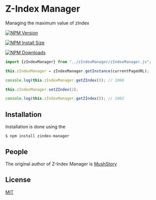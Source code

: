 # Z-Index Manager

Managing the maximum value of zIndex



 [![NPM Version][npm-version-image]][npm-url]

 [![NPM Install Size][npm-install-size-image]][npm-install-size-url]

 [![NPM Downloads][npm-downloads-image]][npm-downloads-url]

```javascript
import {zIndexManager} from "../zIndexManager/zIndexManager.js";

this.zIndexManager = zIndexManager.getInstance(currentPageURL);

console.log(this.zIndexManager.getZIndex()); // 1000

this.zIndexManager.setZIndex(2);

console.log(this.zIndexManager.getZIndex()); // 1002

```



## Installation

Installation is done using the

```shell
$ npm install zindex-manager
```



## People

The original author of Z-Index Manager is [MushStory](https://github.com/MushStory)



## License

 [MIT](LICENSE)



[npm-downloads-image]: https://badgen.net/npm/dm/zindex-manage
[npm-downloads-url]: https://npmcharts.com/compare/zindex-manager?minimal=true
[npm-install-size-image]: https://badgen.net/packagephobia/install/zindex-manager
[npm-install-size-url]: https://packagephobia.com/result?p=zindex-manager
[npm-url]: https://npmjs.org/package/zindex-manager
[npm-version-image]: https://badgen.net/npm/v/zindex-manager